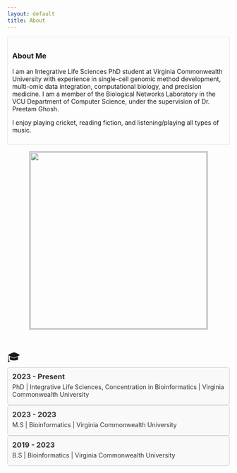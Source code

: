 ```yaml
---
layout: default
title: About
---
```


<style>
  :root {
    --text-color-light: #333; /* Text color for light background */
    --text-color-dark: #fff; /* Text color for dark background */
    --background-color-light: #f9f9f9; /* Background color for light mode */
    --background-color-dark: #333; /* Background color for dark mode */
    --border-color: #ccc; /* Border color */
  }

  .timeline {
    position: relative;
    padding: 20px 0;
  }

  .timeline-item {
    position: relative;
    margin: 10px 0;
  }

  .timeline-icon {
    font-size: 24px;
    margin-right: 10px;
  }

  .timeline-content {
    padding: 10px;
    border: 1px solid var(--border-color);
    border-radius: 5px;
    color: var(--text-color-light); /* Default text color for light background */
    background-color: var(--background-color-light); /* Default background color for light mode */
  }

  /* Adjust text and background color for dark mode */
  @media (prefers-color-scheme: dark) {
    .timeline-content {
      color: var(--text-color-dark); /* Text color for dark background */
      background-color: var(--background-color-dark); /* Background color for dark mode */
    }
  }

  .timeline-content h3 {
    margin: 0;
  }

  .timeline-content p {
    margin: 5px 0;
  }
</style>
<div style="border: 1px solid #e0e0e0; padding: 10px;">
<h3>About Me</h3>

I am an Integrative Life Sciences PhD student at Virginia Commonwealth University with experience in single-cell genomic method development, multi-omic data integration, computational biology, and precision medicine. I am a member of the Biological Networks Laboratory in the VCU Department of Computer Science, under the supervision of Dr. Preetam Ghosh.

I enjoy playing cricket, reading fiction, and listening/playing all types of music. 
</div>

<p align="center">
  <img src="https://github.com/user-attachments/assets/43b09c22-ecea-4088-bcbe-7ba45af0d1bb" width="400" height="400" style="border: 3px solid #ccc; object-fit: cover; margin-right: 20px; display: block; margin-left: auto; margin-right: auto;">
</p>



<div class="timeline">
  <div class="timeline-item">
    <div class="timeline-icon">&#127891;</div>
    <div class="timeline-content">
      <h3>2023 - Present</h3>
      <p>PhD | Integrative Life Sciences, Concentration in Bioinformatics | Virginia Commonwealth University</p>
    </div>
    <div class="timeline-content">
      <h3>2023 - 2023</h3>
      <p>M.S | Bioinformatics | Virginia Commonwealth University</p>
    </div>
      <div class="timeline-content">
      <h3>2019 - 2023</h3>
      <p>B.S | Bioinformatics | Virginia Commonwealth University</p>
    </div>
  </div>
  <!-- Add more timeline items as needed -->
</div>
